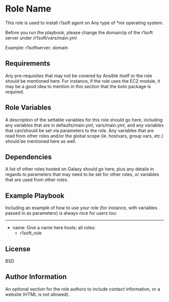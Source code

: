 Role Name
=========

This role is used to install r1soft agent on Any type of *nix operating system. 

Before you run the playbook, please change the domain/ip  of the r1soft server under /r1soft/vars/main.yml 

Example: 
r1softserver: domain


Requirements
------------

Any pre-requisites that may not be covered by Ansible itself or the role should be mentioned here. For instance, if the role uses the EC2 module, it may be a good idea to mention in this section that the boto package is required.

Role Variables
--------------

A description of the settable variables for this role should go here, including any variables that are in defaults/main.yml, vars/main.yml, and any variables that can/should be set via parameters to the role. Any variables that are read from other roles and/or the global scope (ie. hostvars, group vars, etc.) should be mentioned here as well.

Dependencies
------------

A list of other roles hosted on Galaxy should go here, plus any details in regards to parameters that may need to be set for other roles, or variables that are used from other roles.

Example Playbook
----------------

Including an example of how to use your role (for instance, with variables passed in as parameters) is always nice for users too:

--- 
- name: Give a name here 
  hosts: all 
  roles: 
    - r1soft_role 
 

License
-------

BSD

Author Information
------------------

An optional section for the role authors to include contact information, or a website (HTML is not allowed).
